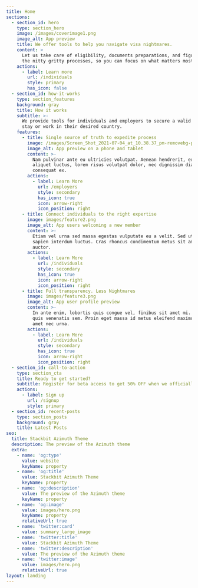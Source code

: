 ```yaml
---
title: Home
sections:
  - section_id: hero
    type: section_hero
    image: /images/coverimage1.png
    image_alt: App preview
    title: We offer tools to help you navigate visa nightmares.
    content: >
      Let us take care of eligibility, documents preparations, and figuring out
      the nitty gritty processes, so you can focus on what matters most.
    actions:
      - label: Learn more
        url: /individuals
        style: primary
        has_icon: false
  - section_id: how-it-works
    type: section_features
    background: gray
    title: How it works
    subtitle: >-
      We provide tools for individuals and employers to secure a valid visa to
      stay or work in their desired country.
    features:
      - title: Single source of truth to expedite process
        image: /images/Screen_Shot_2021-07-04_at_10.38.37_pm-removebg-preview.png
        image_alt: App preview on a phone and tablet
        content: >-
          Nam pulvinar ante eu ultricies volutpat. Aenean hendrerit, eros sed
          aliquet luctus, lorem risus volutpat dolor, nec dignissim diam neque
          consequat ex.
        actions:
          - label: Learn More
            url: /employers
            style: secondary
            has_icon: true
            icon: arrow-right
            icon_position: right
      - title: Connect individuals to the right expertise
        image: images/feature2.png
        image_alt: App users welcoming a new member
        content: >-
          Etiam vel urna sed massa egestas vulputate eu a velit. Sed ut nisl nec
          sapien interdum luctus. Cras rhoncus condimentum metus sit amet
          auctor.
        actions:
          - label: Learn More
            url: /individuals
            style: secondary
            has_icon: true
            icon: arrow-right
            icon_position: right
      - title: Full transparency. Less Nightmares
        image: images/feature3.png
        image_alt: App user profile preview
        content: >-
          In ante enim, lobortis quis congue vel, finibus sit amet mi. Aenean
          quis venenatis sem. Proin eget massa id metus eleifend maximus sit
          amet nec urna.
        actions:
          - label: Learn More
            url: /individuals
            style: secondary
            has_icon: true
            icon: arrow-right
            icon_position: right
  - section_id: call-to-action
    type: section_cta
    title: Ready to get started?
    subtitle: Register for beta access to get 50% OFF when we officially launch.
    actions:
      - label: Sign up
        url: /signup
        style: primary
  - section_id: recent-posts
    type: section_posts
    background: gray
    title: Latest Posts
seo:
  title: Stackbit Azimuth Theme
  description: The preview of the Azimuth theme
  extra:
    - name: 'og:type'
      value: website
      keyName: property
    - name: 'og:title'
      value: Stackbit Azimuth Theme
      keyName: property
    - name: 'og:description'
      value: The preview of the Azimuth theme
      keyName: property
    - name: 'og:image'
      value: images/hero.png
      keyName: property
      relativeUrl: true
    - name: 'twitter:card'
      value: summary_large_image
    - name: 'twitter:title'
      value: Stackbit Azimuth Theme
    - name: 'twitter:description'
      value: The preview of the Azimuth theme
    - name: 'twitter:image'
      value: images/hero.png
      relativeUrl: true
layout: landing
---
```

